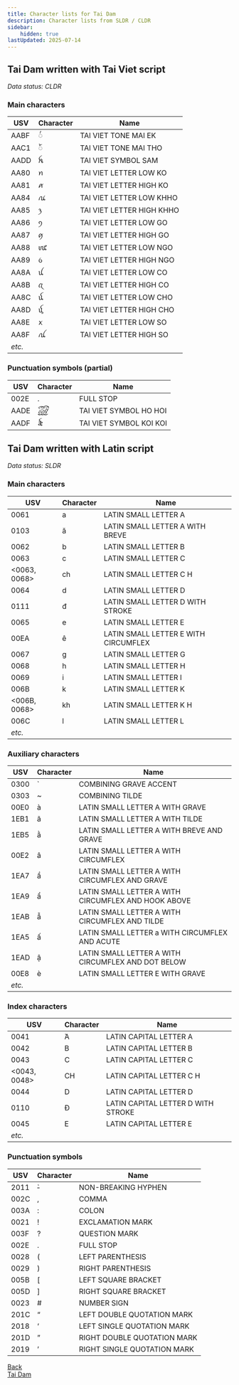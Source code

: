```yaml
---
title: Character lists for Tai Dam
description: Character lists from SLDR / CLDR
sidebar:
    hidden: true
lastUpdated: 2025-07-14
---
```


## <a id="blt-Tavt" />Tai Dam written with Tai Viet script

_Data status: CLDR_

### Main characters

**USV** | **Character** | **Name**
------- | ------------- | --------
AABF |  ꪿ | TAI VIET TONE MAI EK
AAC1 |  ꫁ | TAI VIET TONE MAI THO
AADD | ꫝ | TAI VIET SYMBOL SAM 
AA80 | ꪀ | TAI VIET LETTER LOW KO
AA81 | ꪁ | TAI VIET LETTER HIGH KO
AA84 | ꪄ | TAI VIET LETTER LOW KHHO
AA85 | ꪅ | TAI VIET LETTER HIGH KHHO
AA86 | ꪆ | TAI VIET LETTER LOW GO
AA87 | ꪇ | TAI VIET LETTER HIGH GO
AA88 | ꪈ | TAI VIET LETTER LOW NGO
AA89 | ꪉ | TAI VIET LETTER HIGH NGO
AA8A | ꪊ | TAI VIET LETTER LOW CO
AA8B | ꪋ | TAI VIET LETTER HIGH CO 
AA8C | ꪌ | TAI VIET LETTER LOW CHO
AA8D | ꪍ | TAI VIET LETTER HIGH CHO
AA8E | ꪎ | TAI VIET LETTER LOW SO
AA8F | ꪏ | TAI VIET LETTER HIGH SO 
_etc._ ||

### Punctuation symbols (partial)

**USV** | **Character** | **Name**
------- | ------------- | --------
002E | . | FULL STOP
AADE | ꫞ | TAI VIET SYMBOL HO HOI
AADF | ꫟ | TAI VIET SYMBOL KOI KOI

## <a id="blt-Latn" />Tai Dam written with Latin script

_Data status: SLDR_

### Main characters

**USV** | **Character** | **Name**
------- | ------------- | --------
0061 | a | LATIN SMALL LETTER A
0103 | ă | LATIN SMALL LETTER A WITH BREVE
0062 | b | LATIN SMALL LETTER B
0063 | c | LATIN SMALL LETTER C
<0063, 0068> | ch | LATIN SMALL LETTER C H
0064 | d | LATIN SMALL LETTER D
0111 | đ | LATIN SMALL LETTER D WITH STROKE
0065 | e | LATIN SMALL LETTER E
00EA | ê | LATIN SMALL LETTER E WITH CIRCUMFLEX
0067 | g | LATIN SMALL LETTER G
0068 | h | LATIN SMALL LETTER H
0069 | i | LATIN SMALL LETTER I
006B | k | LATIN SMALL LETTER K
<006B, 0068> | kh | LATIN SMALL LETTER K H
006C | l | LATIN SMALL LETTER L
_etc._ ||

### Auxiliary characters

**USV** | **Character** | **Name**
------- | ------------- | --------
0300 | ̀  | COMBINING GRAVE ACCENT
0303 | ~ | COMBINING TILDE
00E0 | à | LATIN SMALL LETTER A WITH GRAVE
1EB1 | ã | LATIN SMALL LETTER A WITH TILDE
1EB5 | ằ | LATIN SMALL LETTER A WITH BREVE AND GRAVE
00E2 | â | LATIN SMALL LETTER A WITH CIRCUMFLEX
1EA7 | ầ | LATIN SMALL LETTER A WITH CIRCUMFLEX AND GRAVE
1EA9 | ẩ | LATIN SMALL LETTER A WITH CIRCUMFLEX AND HOOK ABOVE
1EAB | ẫ | LATIN SMALL LETTER A WITH CIRCUMFLEX AND TILDE
1EA5 | ấ | LATIN SMALL LETTER a WITH CIRCUMFLEX AND ACUTE
1EAD | ậ | LATIN SMALL LETTER A WITH CIRCUMFLEX AND DOT BELOW
00E8 | è | LATIN SMALL LETTER E WITH GRAVE
_etc._ ||

### Index characters

**USV** | **Character** | **Name**
------- | ------------- | --------
0041 | ̀A | LATIN CAPITAL LETTER A
0042 | B | LATIN CAPITAL LETTER B
0043 | C | LATIN CAPITAL LETTER C
<0043, 0048> | CH | LATIN CAPITAL LETTER C H
0044 | D | LATIN CAPITAL LETTER D
0110 | Đ | LATIN CAPITAL LETTER D WITH STROKE
0045 | E | LATIN CAPITAL LETTER E
_etc._ ||

### Punctuation symbols

**USV** | **Character** | **Name**
------- | ------------- | --------
2011 | ̀‑ | NON-BREAKING HYPHEN
002C | , | COMMA
003A | : | COLON
0021 | ! | EXCLAMATION MARK
003F | ? | QUESTION MARK
002E | . | FULL STOP
0028 | ( | LEFT PARENTHESIS
0029 | ) | RIGHT PARENTHESIS
005B | [ | LEFT SQUARE BRACKET
005D | ] | RIGHT SQUARE BRACKET
0023 | # | NUMBER SIGN
201C | “ | LEFT DOUBLE QUOTATION MARK
2018 | ‘ | LEFT SINGLE QUOTATION MARK
201D | ” | RIGHT DOUBLE QUOTATION MARK
2019 | ’ | RIGHT SINGLE QUOTATION MARK

<a href="scrlang/lang-blt" class="astro-u215gyhi"><span class="astro-u215gyhi"> Back <br class="astro-u215gyhi"><span class="link-title astro-u215gyhi">Tai Dam</span></span></a>
